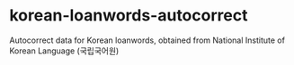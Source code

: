 # korean-loanwords-autocorrect
Autocorrect data for Korean loanwords, obtained from National Institute of Korean Language (국립국어원)
